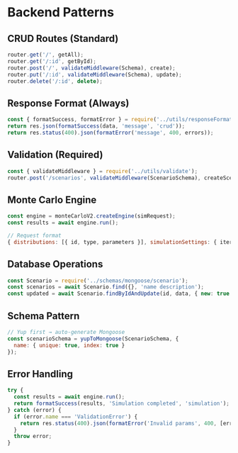 # Backend Patterns

## CRUD Routes (Standard)
```javascript
router.get('/', getAll);
router.get('/:id', getById);
router.post('/', validateMiddleware(Schema), create);
router.put('/:id', validateMiddleware(Schema), update);
router.delete('/:id', delete);
```

## Response Format (Always)
```javascript
const { formatSuccess, formatError } = require('../utils/responseFormatter');
return res.json(formatSuccess(data, 'message', 'crud'));
return res.status(400).json(formatError('message', 400, errors));
```

## Validation (Required)
```javascript
const { validateMiddleware } = require('../utils/validate');
router.post('/scenarios', validateMiddleware(ScenarioSchema), createScenario);
```

## Monte Carlo Engine
```javascript
const engine = monteCarloV2.createEngine(simRequest);
const results = await engine.run();

// Request format
{ distributions: [{ id, type, parameters }], simulationSettings: { iterations, seed, years } }
```

## Database Operations
```javascript
const Scenario = require('../schemas/mongoose/scenario');
const scenarios = await Scenario.find({}, 'name description');
const updated = await Scenario.findByIdAndUpdate(id, data, { new: true });
```

## Schema Pattern
```javascript
// Yup first → auto-generate Mongoose
const scenarioSchema = yupToMongoose(ScenarioSchema, {
  name: { unique: true, index: true }
});
```

## Error Handling
```javascript
try {
  const results = await engine.run();
  return formatSuccess(results, 'Simulation completed', 'simulation');
} catch (error) {
  if (error.name === 'ValidationError') {
    return res.status(400).json(formatError('Invalid params', 400, [error.message]));
  }
  throw error;
}
```